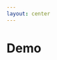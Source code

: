 ```yaml
---
layout: center
---
```


# <uim-rocket class="inline-icon"/> Demo

<style>
.inline-icon {
  display: inline;
}
</style>

<!--

Code: [ReverseString.java](/example/ReverseString.java)

command line:
`native-image ReverseString <image-name>`

time ./reversestring

-->
